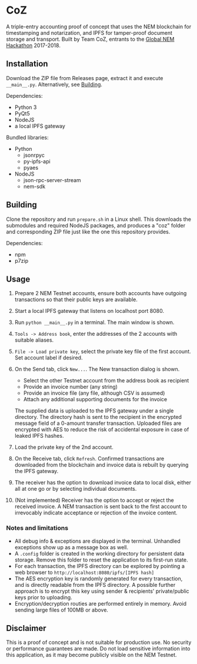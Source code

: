 # CoZ

A triple-entry accounting proof of concept that uses the NEM blockchain for timestamping and notarization, and IPFS for tamper-proof document storage and transport.
Built by Team CoZ, entrants to the [Global NEM Hackathon](https://hackathon.nem.io/) 2017-2018.

## Installation
Download the ZIP file from Releases page, extract it and execute `__main__.py`.
Alternatively, see [Building](#building).

Dependencies:
- Python 3
- PyQt5
- NodeJS
- a local IPFS gateway

Bundled libraries:
- Python
  - jsonrpyc
  - py-ipfs-api
  - pyaes
- NodeJS
  - json-rpc-server-stream
  - nem-sdk

## Building
Clone the repository  and run `prepare.sh` in a Linux shell.
This downloads the submodules and required NodeJS packages, and produces a "coz" folder and corresponding ZIP file just like the one this repository provides. 

Dependencies:
- npm
- p7zip

## Usage
1. Prepare 2 NEM Testnet accounts, ensure both accounts have outgoing transactions so that their public keys are available.
2. Start a local IPFS gateway that listens on localhost port 8080.
3. Run `python __main__.py` in a terminal. The main window is shown.
4. `Tools -> Address book`, enter the addresses of the 2 accounts with suitable aliases.
5. `File -> Load private key`, select the private key file of the first account. Set account label if desired.
6. On the Send tab, click `New...`. The New transaction dialog is shown.
   - Select the other Testnet account from the address book as recipient
   - Provide an invoice number (any string)
   - Provide an invoice file (any file, although CSV is assumed)
   - Attach any additional supporting documents for the invoice

   The supplied data is uploaded to the IPFS gateway under a single directory.
   The directory hash is sent to the recipient in the encrypted message field of a 0-amount transfer transaction.
   Uploaded files are encrypted with AES to reduce the risk of accidental exposure in case of leaked IPFS hashes.

7. Load the private key of the 2nd account.
8. On the Receive tab, click `Refresh`. Confirmed transactions are downloaded from the blockchain and invoice data is rebuilt by querying the IPFS gateway.
9. The receiver has the option to download invoice data to local disk, either all at one go or by selecting individual documents.
10. (Not implemented) Receiver has the option to accept or reject the received invoice. A NEM transaction is sent back to the first account to irrevocably indicate acceptance or rejection of the invoice content.

### Notes and limitations
- All debug info & exceptions are displayed in the terminal. Unhandled exceptions show up as a message box as well.
- A `.config` folder is created in the working directory for persistent data storage. Remove this folder to reset the application to its first-run state.
- For each transaction, the IPFS directory can be explored by pointing a web browser to `http://localhost:8080/ipfs/[IPFS hash]`
- The AES encryption key is randomly generated for every transaction, and is directly readable from the IPFS directory. A possible further approach is to encrypt this key using sender & recipients' private/public keys prior to uploading.
- Encryption/decryption routies are performed entirely in memory. Avoid sending large files of 100MB or above.

## Disclaimer
This is a proof of concept and is not suitable for production use.
No security or performance guarantees are made.
Do not load sensitive information into this application, as it may become publicly visible on the NEM Testnet.
